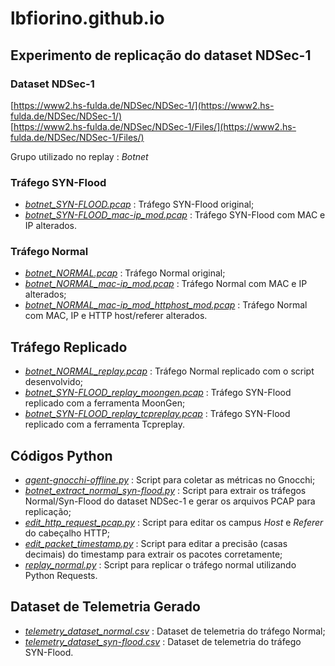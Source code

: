 # lbfiorino.github.io

## Experimento de replicação do dataset NDSec-1

### Dataset NDSec-1
[https://www2.hs-fulda.de/NDSec/NDSec-1/](https://www2.hs-fulda.de/NDSec/NDSec-1/)  
[https://www2.hs-fulda.de/NDSec/NDSec-1/Files/](https://www2.hs-fulda.de/NDSec/NDSec-1/Files/)  

Grupo utilizado no replay : *Botnet*

### Tráfego SYN-Flood
 - *[botnet_SYN-FLOOD.pcap](replay-ndsec1/botnet_SYN-FLOOD.pcap)* : Tráfego SYN-Flood original;
 - *[botnet_SYN-FLOOD_mac-ip_mod.pcap](replay-ndsec1/botnet_SYN-FLOOD_mac-ip_mod.pcap)* : Tráfego SYN-Flood com MAC e IP alterados.
 
### Tráfego Normal
 - *[botnet_NORMAL.pcap](replay-ndsec1/botnet_NORMAL.pcap)* : Tráfego Normal original;
 - *[botnet_NORMAL_mac-ip_mod.pcap](replay-ndsec1/botnet_NORMAL_mac-ip_mod.pcap)* : Tráfego Normal com MAC e IP alterados;
 - *[botnet_NORMAL_mac-ip_mod_httphost_mod.pcap](replay-ndsec1/botnet_NORMAL_mac-ip_mod_httphost_mod.pcap)* : Tráfego Normal com MAC, IP e HTTP host/referer alterados.


## Tráfego Replicado
 - *[botnet_NORMAL_replay.pcap](botnet_NORMAL_replay.pcap)* : Tráfego Normal replicado com o script desenvolvido;
 - *[botnet_SYN-FLOOD_replay_moongen.pcap](botnet_SYN-FLOOD_replay_moongen.pcap)* : Tráfego SYN-Flood replicado com a ferramenta MoonGen;
 - *[botnet_SYN-FLOOD_replay_tcpreplay.pcap](botnet_SYN-FLOOD_replay_tcpreplay.pcap)* : Tráfego SYN-Flood replicado com a ferramenta Tcpreplay.


## Códigos Python
 - *[agent-gnocchi-offline.py](agent-gnocchi-offline.py)* : Script para coletar as métricas no Gnocchi;
 - *[botnet_extract_normal_syn-flood.py](botnet_extract_normal_syn-flood.py)* : Script para extrair os tráfegos Normal/Syn-Flood do dataset NDSec-1 e gerar os arquivos PCAP para replicação;
 - *[edit_http_request_pcap.py](edit_http_request_pcap.py)* : Script para editar os campus *Host* e *Referer* do cabeçalho HTTP;
 - *[edit_packet_timestamp.py](edit_packet_timestamp.py)* : Script para editar a precisão (casas decimais) do timestamp para extrair os pacotes corretamente;
 - *[replay_normal.py](replay_normal.py)* : Script para replicar o tráfego normal utilizando Python Requests.


## Dataset de Telemetria Gerado
 - *[telemetry_dataset_normal.csv](telemetry_dataset_normal.csv)* : Dataset de telemetria do tráfego Normal;
 - *[telemetry_dataset_syn-flood.csv](telemetry_dataset_syn-flood.csv)* : Dataset de telemetria do tráfego SYN-Flood.
